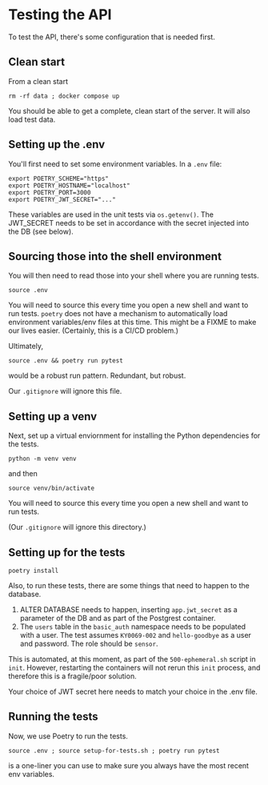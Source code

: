 # Testing the API

To test the API, there's some configuration that is needed first.

## Clean start

From a clean start

```
rm -rf data ; docker compose up
```

You should be able to get a complete, clean start of the server. It will also load test data.

## Setting up the .env

You'll first need to set some environment variables. In a `.env` file:

```
export POETRY_SCHEME="https"
export POETRY_HOSTNAME="localhost"
export POETRY_PORT=3000
export POETRY_JWT_SECRET="..."
```

These variables are used in the unit tests via `os.getenv()`. The JWT_SECRET needs to be set in accordance with the secret injected into the DB (see below).

## Sourcing those into the shell environment

You will then need to read those into your shell where you are running tests.

```
source .env
```

You will need to source this every time you open a new shell and want to run tests. `poetry` does not have a mechanism to automatically load environment variables/env files at this time. This might be a FIXME to make our lives easier. (Certainly, this is a CI/CD problem.)

Ultimately,

```
source .env && poetry run pytest
```

would be a robust run pattern. Redundant, but robust.

Our `.gitignore` will ignore this file.

## Setting up a venv

Next, set up a virtual enviornment for installing the Python dependencies for the tests.

```
python -m venv venv
```

and then

```
source venv/bin/activate
```

You will need to source this every time you open a new shell and want to run tests.

(Our `.gitignore` will ignore this directory.)

## Setting up for the tests

```
poetry install
```

Also, to run these tests, there are some things that need to happen to the database. 

1. ALTER DATABASE needs to happen, inserting `app.jwt_secret` as a parameter of the DB and as part of the Postgrest container.
1. The `users` table in the `basic_auth` namespace needs to be populated with a user. The test assumes `KY0069-002` and `hello-goodbye` as a user and password. The role should be `sensor`.

This is automated, at this moment, as part of the `500-ephemeral.sh` script in `init`. However, restarting the containers will not rerun this `init` process, and therefore this is a fragile/poor solution.

Your choice of JWT secret here needs to match your choice in the .env file.

## Running the tests

Now, we use Poetry to run the tests.

```
source .env ; source setup-for-tests.sh ; poetry run pytest
```

is a one-liner you can use to make sure you always have the most recent env variables.
